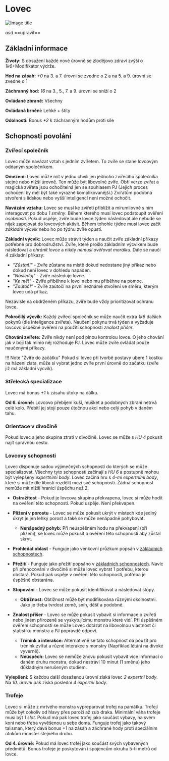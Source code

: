 # Lovec

![Image title](/assets/classes/Hunter.jpeg)

*asd* ==upravit==

## Základní informace

**Životy:** S dosažení každé nové úrovně se zlodějovo zdraví zvýší o *1k6*+Modifikátor výdrže.

**Hod na zásah:** *+0* na 3. a 7. úrovni se zvedne o 2 a na 5. a 9. úrovni se zvedne o 1

**Záchranný hod:** *16* na 3., 5., 7. a 9. úrovni se sníží o 2

**Ovládané zbraně:** Všechny

**Ovládaná brnění:** Lehké + štíty

**Odolnosti:** Bonus *+2* k záchranným hodům proti síle

## Schopnosti povolání

### Zvířecí společník

Lovec může navázat vztah s jedním zvířetem. To zvíře se stane lovcovým oddaným společníkem. 

**Omezení:** Lovec může mít v jednu chvíli jen jednoho zvířecího společníka stejné nebo nižší úrovně. Ten může být libovolné zvíře. Obří verze zvířat a magická zvířata jsou ochočitelná jen se souhlasem PJ (Jejich proces ochočení by měl být také výrazně komplikovanější.) Zvířatům podobná stvoření s lidskou nebo vyšší inteligencí není možné ochočit.

**Navázání vztahu:** Lovec se musí ke zvířeti přiblížit a mírumilovně s ním interagovat po dobu *1 směny*. Během kterého musí lovec podstoupit ověření *osobnosti*. Pokud uspěje, zvíře bude lovce týden následovat ale nebude se nijak zapojovat do lovcových aktivit. Během tohohle týdne musí lovec začít *základní výcvik* nebo ho po týdnu zvíře opustí.

**Základní výcvik:** Lovec může strávit týden a naučit zvíře základní příkazy potřebné pro dobrodružství. Zvíře, které prošlo základním výcvikem bude následovat a *chránit lovce* a nikdy *nemusí ověřovat morálku*. Dále se naučí *4* základní příkazy:

- *"Zůstaň!"* - Zvíře zůstane na místě dokud nedostane jiný příkaz nebo dokud není lovec v dohledu napaden.
- *"Následuj"* - Zvíře následuje lovce.
- *"Ke mě!"* - Zvíře přiběhne k lovci nebo mu přiběhne na pomoc.
- *"Zaútoč!"* - Zvíře zaútočí na první neznámé stvoření ve směru, kterým lovec udá příkaz.

Nezávisle na obdrženém příkazu, zvíře bude vždy prioritizovat ochranu lovce.

**Pokročilý výcvik:** Každý zvířecí společník se může naučit extra *1k6* dalších pokynů (dle inteligence zvířete). Naučení pokynu trvá týden a vyžaduje lovcovo úspěšné ověření na použití schopnosti *znalost příšer*.

**Chování zvířete:** Zvíře nikdy není pod plnou kontrolou lovce. O jeho chování jak v boji tak mimo něj rozhoduje PJ. Lovec může zvíře ovládat pouze naučenými příkazy. 

!!! Note "Zvíře do začátku"
    Pokud si lovec při tvorbě postavy ubere 1 kostku na házení zlata, může si vybrat jedno zvíře první úrovně do začátku (zvíře již má základní výcvik).

### Střelecká specializace

Lovec má bonus *+1* k zásahu útoky na dálku.

**Od 6. úrovně:** Lovcovo přebíjení kuší, mušket a podobných zbraní netrvá celé kolo. Přebití jej stojí pouze útočnou akci nebo celý pohyb v daném tahu.

### Orientace v divočině

Pokud lovec a jeho skupina ztratí v divočině. Lovec se může s *HU 4* pokusit najít správnou cestu.

### Lovcovy schopnosti

Lovec disponuje sadou výjimečných schopností do kterých se může specializovat. Všechny tyto schopnosti začínají s *HU 6* a postupně mohou být vylepšeny *expertními body*. Lovec začíná hru s *4-mi expertními body*, které si může dle libosti rozdělit mezi své schopnosti. Žádná schopnost nemůže mít nižší hranici úspěchu než 2.

- **Ostražitost** - Pokud je lovcova skupina překvapena, lovec si může hodit na ověření této schopnosti. Pokud uspěje. Není překvapen.
- **Plížení v porostu** - Lovec se může pokusit ukrýt v místech kde jediný úkryt je jen lehký porost a také se může nenápadně pohybovat.
    - **Nenápadný pohyb:** Při neúspěšném hodu na překvapení (při plížení), se lovec může pokusit o ověření této schopnosti aby zůstal skryt.

- **Prohledat oblast** - Funguje jako venkovní průzkum popsán v [základních schopnostech](/Pravidla%20a%20procedury/Adventures/#zakladni-schopnosti).
- **Přežití** - Funguje jako přežití popsáno v [základních schopnostech](/Pravidla%20a%20procedury/Adventures/#zakladni-schopnosti). Navíc při přenocování v divočině si může lovec vybrat 1 potřebu, kterou obstará. Pokud pak uspěje v ověření této schopnosti, potřeba je úspěšně obstarána.
- **Stopování** - Lovec se může pokusit identifikovat a následovat stopy.
    - **Obtížnost:** Obtížnost může být modifikována různými okolnostmi. Jako je třeba tvrdost země, sníh, déšť a podobné.

- **Znalost příšer** - Lovec se může pokusit vybavit si informace o zvířeti nebo jiném přirozeně se vyskytujícímu monstru které vidí. Při úspěšném ověření schopnosti se může Lovec dotázat na libovolnou vlastnost či statistiku monstra a PJ popravdě odpoví. 
    - **Trénink a interakce:** Alternativně se tato schopnost dá použít pro trénink zvířat a různé interakce s monstry (Například létání na divoké vyverně).
    - **Neúspěch:** Lovec se nemůže znovu pokusit vybavit více informací o daném druhu monstra, dokud nestráví 10 minut (1 směnu) jeho důkladným nerušeným studiem.



**Vylepšení:** S každou další dosaženou úrovní získá lovec *2 expertní body*. Na *10. úrovni* pak získá poslední *4 expertní body*.

### Trofeje

Lovec si může z mrtvého monstra vypreparovat trofej na památku. Trofejí může být cokoliv od hlavy přes paroží až zub draka. Minimální váha trofeje musí být *1 slot*. Pokud má pak lovec trofej jako součást výbavy, na svém koni nebo třeba vyvěšenou u sebe doma. Funguje trofej jako takový talisman, který dává bonus +1 na zásah a záchrané hody proti speciálním útokům monster stejného druhu. 

**Od 4. úrovně:** Pokud má lovec trofej jako součást svých vybavených předmětů. Bonus trofeje je poskytován i spojencům okruhu 5-ti metrů od lovce.
